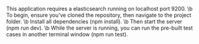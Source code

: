 This application requires a elasticsearch running on localhost port 9200. \b
To begin, ensure you've cloned the repository, then navigate to the project folder. \b
Install all dependencies (npm install). \b
Then start the server (npm run dev). \b
While the server is running, you can run the pre-built test cases in another terminal window (npm run test).
